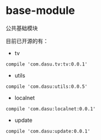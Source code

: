 # base-module
公共基础模块  

目前已开源的有：  

- tv

```  
compile 'com.dasu.tv:tv:0.0.1'
```

- utils

```  
compile 'com.dasu:utils:0.0.5'
```

- localnet

```
compile 'com.dasu:localnet:0.0.1'
```

- update

```
compile 'com.dasu:update:0.0.1'
```



